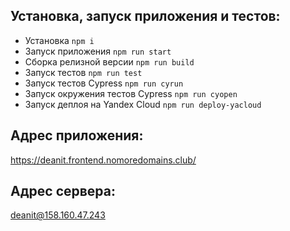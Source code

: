 ## Установка, запуск приложения и тестов:

- Установка `npm i`
- Запуск приложения `npm run start`
- Сборка релизной версии `npm run build`
- Запуск тестов `npm run test`
- Запуск тестов Cypress `npm run cyrun`
- Запуск окружения тестов Cypress `npm run cyopen`
- Запуск деплоя на Yandex Cloud `npm run deploy-yacloud`

## Адрес приложения:

https://deanit.frontend.nomoredomains.club/

## Адрес сервера:

deanit@158.160.47.243
